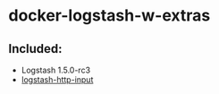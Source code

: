 # docker-logstash-w-extras

Included:
---------
- Logstash 1.5.0-rc3
- [logstash-http-input](https://github.com/moshen/logstash-http-input)

